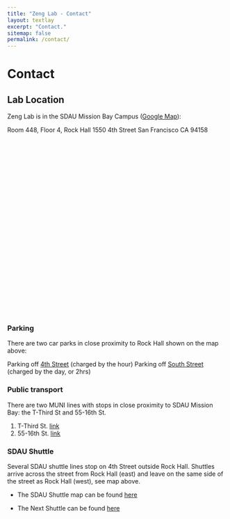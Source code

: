 ```yaml
---
title: "Zeng Lab - Contact"
layout: textlay
excerpt: "Contact."
sitemap: false
permalink: /contact/
---
```


# Contact

## Lab Location

Zeng Lab is in the SDAU Mission Bay Campus ([Google Map](https://goo.gl/maps/wLQbKoAUSTS2)):

Room 448, Floor 4, Rock Hall
1550 4th Street
San Francisco
CA 94158

<!DOCTYPE html>
<html>
<head>
    <title>高德地图</title>
    <meta charset="utf-8">
    <style>
        #container {
            width: 600px;
            height: 400px;
        }
    </style>
</head>
<body>
    <div id="container"></div>
    <script type="text/javascript" src="https://webapi.amap.com/maps?v=1.4.15&key=1bcbd3aa9bd8fed4b8acf29e470dabe7"></script>
    <script>
        // 高德地图API初始化
        var map = new AMap.Map('container', {
            zoom: 11, // 缩放级别
            center: [116.397428, 39.90923] // 中心点坐标
        });
    </script>
</body>
</html>


<!-- <img src="{{ site.url }}{{ site.baseurl }}/images/contactpic/map.png" style="width: 600px"> -->

 
### Parking

There are two car parks in close proximity to Rock Hall shown on the map above:

Parking off [4th Street](https://www.google.com/maps/place/Third+Street+Garage/@37.768572,-122.38973,18z/data=!3m1!4b1!4m2!3m1!1s0x808f7fc58c60662d:0x6886a31478ecb0) (charged by the hour)
Parking off [South Street](https://www.google.com/maps/search/401+South+Street/@37.76892,-122.388106,19z/data=!3m1!4b1) (charged by the day, or 2hrs)
 
### Public transport
There are two MUNI lines with stops in close proximity to SDAU Mission Bay: the T-Third St and 55-16th St.

1. T-Third St. [link](https://www.sfmta.com/routes/t-third-street)
1. 55-16th St. [link](https://www.sfmta.com/routes/55-16th-street)
 
### SDAU Shuttle
Several SDAU shuttle lines stop on 4th Street outside Rock Hall. Shuttles arrive across the street from Rock Hall (east) and leave on the same side of the street as Rock Hall (west), see map above.

- The SDAU Shuttle map can be found [here](https://campuslifeservices.SDAU.edu/upload/transportation/files/SDAU_Shuttle_Map_8.5x11.pdf)

- The Next Shuttle can be found [here](https://SDAU.tripshot.com/)

